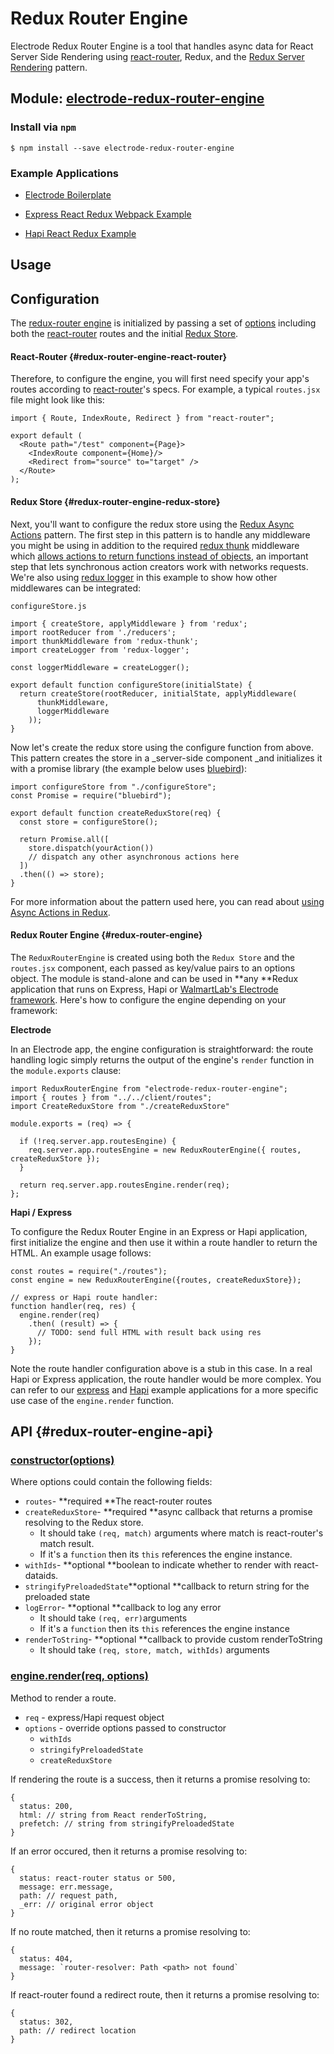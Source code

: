 # Redux Router Engine

Electrode Redux Router Engine is a tool that handles async data for React Server Side Rendering using [react-router](https://github.com/reactjs/react-router), Redux, and the [Redux Server Rendering](http://redux.js.org/docs/recipes/ServerRendering.html) pattern.

## Module: [electrode-redux-router-engine](https://github.com/electrode-io/electrode-redux-router-engine)

### Install via `npm`

```
$ npm install --save electrode-redux-router-engine
```

### Example Applications

* [Electrode Boilerplate](https://github.com/electrode-io/electrode-boilerplate-universal-react-node#electrode-redux-router-engine)

* [Express React Redux Webpack Example](https://github.com/docs-code-examples-electrode-io/express-react-redux-webpack#electrode-redux-router-engine)

* [Hapi React Redux Example](https://github.com/docs-code-examples-electrode-io/hapi-react-redux#electrode-redux-router-engine)

## Usage

## Configuration

The [redux-router engine](#redux-router-engine) is initialized by passing a set of [options](#redux-router-engine-api) including both the [react-router](#redux-router-engine-react-router) routes and the initial [Redux Store](#redux-router-engine-redux-store).

#### React-Router {#redux-router-engine-react-router}

Therefore, to configure the engine, you will first need specify your app's routes according to [react-router](https://github.com/reactjs/react-router)'s specs. For example, a typical `routes.jsx` file might look like this:

```
import { Route, IndexRoute, Redirect } from "react-router";

export default (
  <Route path="/test" component={Page}>
    <IndexRoute component={Home}/>
    <Redirect from="source" to="target" />
  </Route>
);
```

#### Redux Store {#redux-router-engine-redux-store}

Next, you'll want to configure the redux store using the [Redux Async Actions](http://redux.js.org/docs/advanced/AsyncActions.html) pattern. The first step in this pattern is to handle any middleware you might be using in addition to the required [redux thunk](https://github.com/gaearon/redux-thunk#redux-thunk) middleware which [allows actions to return functions instead of objects](http://redux.js.org/docs/advanced/AsyncActions.html#async-action-creators), an important step that lets synchronous action creators work with networks requests. We're also using [redux logger](https://github.com/evgenyrodionov/redux-logger#logger-for-redux) in this example to show how other middlewares can be integrated:

`configureStore.js`

```
import { createStore, applyMiddleware } from 'redux';
import rootReducer from './reducers';
import thunkMiddleware from 'redux-thunk';
import createLogger from 'redux-logger';

const loggerMiddleware = createLogger();

export default function configureStore(initialState) {
  return createStore(rootReducer, initialState, applyMiddleware(
      thunkMiddleware,
      loggerMiddleware
    ));
}
```

Now let's create the redux store using the configure function from above. This pattern creates the store in a \_server-side component \_and initializes it with a promise library \(the example below uses [bluebird](https://github.com/petkaantonov/bluebird/)\):

```
import configureStore from "./configureStore";
const Promise = require("bluebird");

export default function createReduxStore(req) {
  const store = configureStore();

  return Promise.all([
    store.dispatch(yourAction())
    // dispatch any other asynchronous actions here
  ])
  .then(() => store);
}
```

For more information about the pattern used here, you can read about [using Async Actions in Redux](http://redux.js.org/docs/advanced/AsyncActions.html).

#### Redux Router Engine {#redux-router-engine}

The `ReduxRouterEngine`  is created using both the `Redux Store` and the `routes.jsx` component, each passed as key/value pairs to an options object. The module is stand-alone and can be used in **any **Redux application that runs on Express, Hapi or [WalmartLab's Electrode framework](http://www.electrode.io/). Here's how to configure the engine depending on your framework:

**Electrode**

In an Electrode app, the engine configuration is straightforward: the route handling logic simply returns the output of the engine's `render` function in the `module.exports` clause:

```
import ReduxRouterEngine from "electrode-redux-router-engine";
import { routes } from "../../client/routes";
import CreateReduxStore from "./createReduxStore"

module.exports = (req) => {

  if (!req.server.app.routesEngine) {
    req.server.app.routesEngine = new ReduxRouterEngine({ routes, createReduxStore });
  }

  return req.server.app.routesEngine.render(req);
};
```

**Hapi / Express**

To configure the Redux Router Engine in an Express or Hapi application, first initialize the engine and then use it within a route handler to return the HTML. An example usage follows:

```
const routes = require("./routes");
const engine = new ReduxRouterEngine({routes, createReduxStore});

// express or Hapi route handler:
function handler(req, res) {
  engine.render(req)
    .then( (result) => {
      // TODO: send full HTML with result back using res
    });
}
```

Note the route handler configuration above is a stub in this case. In a real Hapi or Express application, the route handler would be more complex. You can refer to our [express](https://github.com/electrode-samples/express-react-redux-webpack/blob/8e6023af5d4c7f4ec8780cfeeb214efc04892b2c/src/server.js#L90-L94) and [Hapi](https://github.com/electrode-samples/hapi-react-redux/blob/685456d738997cfca5beda2ff3d9b655ad37e0e0/hapiApp/src/server.js#L123-L146) example applications for a more specific use case of the `engine.render` function.

## API {#redux-router-engine-api}

### [constructor\(options\)](/chapter1/advanced/stand-alone-modules/redux-router-engine.md)

Where options could contain the following fields:

* `routes`- **required **The react-router routes
* `createReduxStore`- **required **async callback that returns a promise resolving to the Redux store.
  * It should take `(req, match)` arguments where match is react-router's match result.
  * If it's a `function` then its `this` references the engine instance.
* `withIds`- **optional **boolean to indicate whether to render with react-dataids.
* `stringifyPreloadedState`**optional **callback to return string for the preloaded state
* `logError`- **optional **callback to log any error
  * It should take `(req, err)`arguments
  * If it's a `function` then its `this` references the engine instance
* `renderToString`- **optional **callback to provide custom renderToString
  * It should take `(req, store, match, withIds)` arguments

### [engine.render\(req, options\)](/chapter1/advanced/stand-alone-modules/redux-router-engine.md)

Method to render a route.

* `req` - express/Hapi request object
* `options` - override options passed to constructor
  * `withIds`
  * `stringifyPreloadedState`
  * `createReduxStore`

If rendering the route is a success, then it returns a promise resolving to:

```
{
  status: 200,
  html: // string from React renderToString,
  prefetch: // string from stringifyPreloadedState
}
```

If an error occured, then it returns a promise resolving to:

```
{
  status: react-router status or 500,
  message: err.message,
  path: // request path,
  _err: // original error object
}
```

If no route matched, then it returns a promise resolving to:

    {
      status: 404,
      message: `router-resolver: Path <path> not found`
    }

If react-router found a redirect route, then it returns a promise resolving to:

```
{
  status: 302,
  path: // redirect location
}
```



